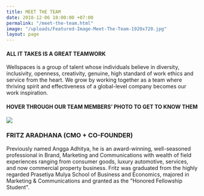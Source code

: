 ```yaml
---
title: MEET THE TEAM
date: 2018-12-06 18:00:00 +07:00
permalink: "/meet-the-team.html"
image: "/uploads/Featured-Image-Meet-The-Team-1920x720.jpg"
layout: page
---
```


<div class="row mb-5">
<div class="col-12 col-lg-8 offset-lg-2">
<h4>ALL IT TAKES IS A GREAT TEAMWORK</h4>
<p>Wellspaces is a group of talent whose individuals believe in diversity, inclusivity, openness, creativity, genuine, high standard of work ethics and service from the heart. We grow by working together as a team where thriving spirit and effectiveness of a global-level company becomes our work inspiration.</p>
</div>
</div>

<div class="row">

<div class="col-12 col-lg-8 offset-lg-2">
<h4>HOVER THROUGH OUR TEAM MEMBERS’ PHOTO TO GET TO KNOW THEM</h4>
</div>

<div class="col-12 col-lg-8 offset-lg-2">

<div class="row">

<div class="col-8 offset-2 col-lg-3">
<img src="/uploads/Layer%2029-d91318.jpg" class="img-fluid mb-3" />
</div>

<div class="col-12 col-lg-7">
<h3>FRITZ ARADHANA (CMO + CO-FOUNDER)</h3>
<p>Previously named Angga Adhitya, he is an award-winning, well-seasoned professional in Brand, Marketing and Communications with wealth of field experiences ranging from consumer goods, luxury automotive, services, and now commercial property business. Fritz was graduated from the highly regarded Prasetiya Mulya School of Business and Economics, majored in Marketing & Communications and granted as the "Honored Fellowship Student".</p>
</div>
</div>
</div>

</div>